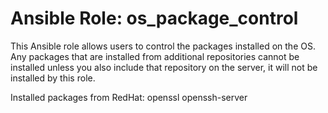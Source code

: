 # Ansible Role: os_package_control

This Ansible role allows users to control the packages installed on the OS.
Any packages that are installed from additional repositories cannot be installed unless you also include that repository on the server, it will not be installed by this role.

Installed packages from RedHat:
openssl
openssh-server